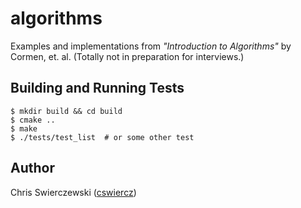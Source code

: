 # algorithms

Examples and implementations from *"Introduction to Algorithms"* by Cormen, et. al. (Totally not in preparation for interviews.)

## Building and Running Tests

```
$ mkdir build && cd build
$ cmake ..
$ make
$ ./tests/test_list  # or some other test
```

## Author

Chris Swierczewski ([cswiercz](github.com/cswiercz))
